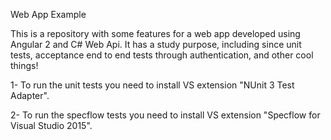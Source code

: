 Web App Example

This is a repository with some features for a web app developed using Angular 2 and C# Web Api. It has a study purpose, including since unit tests, acceptance end to end tests through authentication, and other cool things!

1- To run the unit tests you need to install VS extension "NUnit 3 Test Adapter".

2- To run the specflow tests you need to install VS extension "Specflow for Visual Studio 2015".